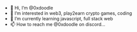 - 👋 Hi, I’m @0xdoodle
- 👀 I’m interested in web3, play2earn crypto games, coding
- 🌱 I’m currently learning javascript, full stack web
- 📫 How to reach me @0xdoodle on discord...

<!---
0xdoodle/0xdoodle is a ✨ special ✨ repository because its `README.md` (this file) appears on your GitHub profile.
You can click the Preview link to take a look at your changes.
--->
